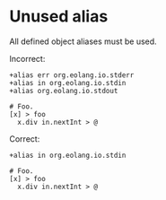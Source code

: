 # Unused alias

All defined object aliases must be used.

Incorrect:

```eo
+alias err org.eolang.io.stderr
+alias in org.eolang.io.stdin
+alias org.eolang.io.stdout

# Foo.
[x] > foo
  x.div in.nextInt > @
```

Correct:

```eo
+alias in org.eolang.io.stdin

# Foo.
[x] > foo
  x.div in.nextInt > @
```
